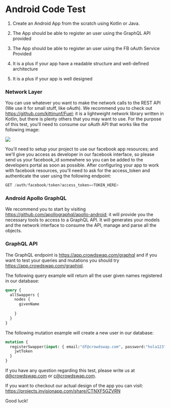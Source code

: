 # Android Code Test

1. Create an Android App from the scratch using Kotlin or Java.

2. The App should be able to register an user using the GraphQL API provided

3. The App should be able to register an user using the FB oAuth Service Provided

4. It is a plus if your app have a readable structure and well-defined architecture

5. It is a plus if your app is well designed


### Network Layer

You can use whatever you want to make the network calls to the REST API (We use it for small stuff, like oAuth). We recommend you to check out https://github.com/kittinunf/Fuel; it is a lightweight network library written in Kotlin, but there is plenty others that you may want to use. For the purpose of this test, you'll need to consume our oAuth API that works like the following image:

![](https://www.hivemq.com/wp-content/uploads/oauth-simple.png)

You'll need to setup your project to use our facebook app resources; and we'll give you access as developer in our facebook interface, so please send us your facebook_id somewhere so you can be added to the developers portal as soon as possible. After configuring your app to work with facebook resources, you'll need to ask for the access_token and authenticate the user using the following endpoint:

```javascript
GET /auth/facebook/token?access_token=<TOKEN_HERE>
```

### Android Apollo GraphQL

We recommend you to start by visiting https://github.com/apollographql/apollo-android; it will provide you the necessary tools to access to a GraphQL API. It will generates your models and the network interface to consume the API, manage and parse all the objects. 

### GraphQL API

The GraphQL endpoint is https://app.crowdswap.com/graphql and if you want to test your queries and mutations you should try https://app.crowdswap.com/graphiql. 

The following query example will return all the user given names registered in our database:

```graphql
query {
  allSwappers {
    nodes {
      givenName
      
    }
  }
}
```

The following mutation example will create a new user in our database: 

```graphql
mutation {
  registerSwapper(input: { email:"df@crowdswap.com", password:"hola123", birthDate:"1992-12-23", givenName:"Daniel", familyName:"Marulanda"}) {
    jwtToken
  }
}
```



If you have any question regarding this test, please write us at d@crowdswap.com or c@crowdswap.com.

If you want to checkout our actual design of the app you can visit: https://projects.invisionapp.com/share/CTNXF5GZVRN

Good luck!

